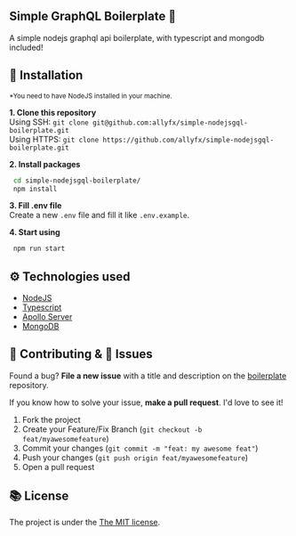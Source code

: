 ## Simple GraphQL Boilerplate 🚀
A simple nodejs graphql api boilerplate, with typescript and mongodb included!

## 🔨 Installation
<small>*You need to have NodeJS installed in your machine.</small>

**1. Clone this repository**
  <br>Using SSH:
    `git clone git@github.com:allyfx/simple-nodejsgql-boilerplate.git`
  <br>Using HTTPS:
    `git clone https://github.com/allyfx/simple-nodejsgql-boilerplate.git`

**2. Install packages**
   ```bash
    cd simple-nodejsgql-boilerplate/
    npm install
   ```

**3. Fill .env file**
  <br>Create a new `.env` file and fill it like `.env.example`.

**4. Start using**
   ```bash
    npm run start
   ```

## ⚙️ Technologies used
- [NodeJS](https://nodejs.org/en)
- [Typescript](https://www.typescriptlang.org)
- [Apollo Server](https://www.apollographql.com)
- [MongoDB](https://www.mongodb.com)
  
## 🤝 Contributing & 🐛 Issues
Found a bug? **File a new issue** with a title and description on the [boilerplate](https://github.com/allyfx/simple-nodejsgql-boilerplate) repository.

If you know how to solve your issue, **make a pull request**. I'd love to see it!
1. Fork the project
2. Create your Feature/Fix Branch (`git checkout -b feat/myawesomefeature`)
3. Commit your changes (`git commit -m "feat: my awesome feat"`)
4. Push your changes (`git push origin feat/myawesomefeature`)
5. Open a pull request

## 📚 License

The project is under the [The MIT license](https://github.com/allyfx/simple-nodejsgql-boilerplate/blob/master/LICENSE).